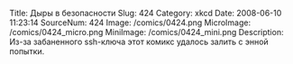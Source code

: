 Title: Дыры в безопасности 
Slug: 424 
Category: xkcd 
Date: 2008-06-10 11:23:14 
SourceNum: 424 
Image: /comics/0424.png 
MicroImage: /comics/0424_micro.png 
MiniImage: /comics/0424_mini.png 
Description: Из-за забаненного ssh-ключа этот комикс удалось залить с энной попытки.
 

